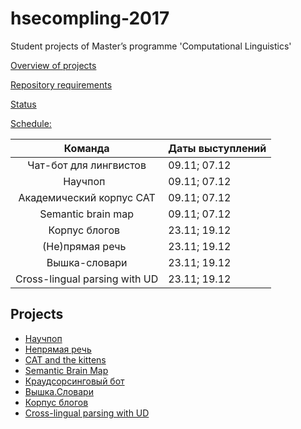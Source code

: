# hsecompling-2017
Student projects of Master’s programme 'Computational Linguistics'

[Overview of projects](https://drive.google.com/drive/folders/0By_EeIOyAYzoWTBBN1FETHVVd3c?usp=sharing)

[Repository requirements](https://docs.google.com/document/d/1FTWZGQ27T3_2CKVMz4JMvXKGoEMvtdR8EW16YFclyHY/edit?usp=sharing)

[Status](https://docs.google.com/spreadsheets/d/1A5cHHWXk2tfav_quHGTuvo3o89bv5cpRqN72CjPfV4Y/edit?usp=sharing)

[Schedule:](https://docs.google.com/spreadsheets/d/1MRXg5dPZTSMCf12A1EUHafZo3qPTgteulERBFhkOO0k/edit?usp=sharing) 


| Команда                       | Даты выступлений   |
| :---------------------------: |:-------------------| 
| Чат-бот для лингвистов        | 09.11; 07.12       | 
| Научпоп                       | 09.11; 07.12       | 
| Академический корпус CAT      | 09.11; 07.12       |
| Semantic brain map            | 09.11; 07.12       | 
| Корпус блогов                 | 23.11; 19.12       | 
| (Не)прямая речь               | 23.11; 19.12       | 
| Вышка-словари                 | 23.11; 19.12       |  
| Cross-lingual parsing with UD | 23.11; 19.12       | 

Projects
--------
* [Научпоп](https://github.com/ana-kuznetsova/Popular-Sience-Texts-Compling-research)
* [Непрямая речь](https://github.com/DanilSko/speech)
* [CAT and the kittens](https://github.com/MariaFjodorowa/catandthekittens)
* [Semantic Brain Map](https://github.com/bakarov/semantic-brain-map)
* [Краудсорсинговый бот](https://github.com/helmeton/crowdsourcingmarkup)
* [Вышка.Словари](https://github.com/semenovabnl/hse.dictionaries.git)
* [Корпус блогов](https://github.com/BasilisAndr/blogs)
* [Cross-lingual parsing with UD](https://github.com/ftyers/cross-lingual-parsing)

